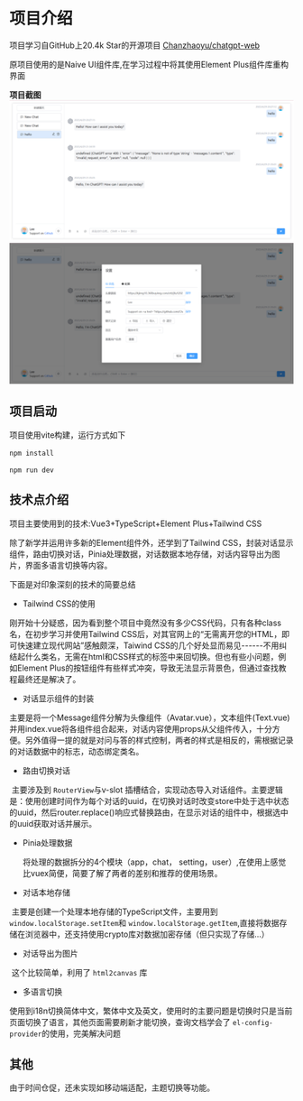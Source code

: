 # 项目介绍

项目学习自GitHub上20.4k Star的开源项目 [Chanzhaoyu/chatgpt-web](https://github.com/Chanzhaoyu/chatgpt-web)

原项目使用的是Naive UI组件库,在学习过程中将其使用Element Plus组件库重构界面

**项目截图**
![首页](https://github.com/righthan/chatgpt-web/blob/main/docs/homepage.png)
![设置页](https://github.com/righthan/chatgpt-web/blob/main/docs/settings.png)

## 项目启动
项目使用vite构建，运行方式如下
```
npm install 
```

```
npm run dev
```

## 技术点介绍

项目主要使用到的技术:Vue3+TypeScript+Element Plus+Tailwind CSS

除了新学并运用许多新的Element组件外，还学到了Tailwind CSS，封装对话显示组件，路由切换对话，Pinia处理数据，对话数据本地存储，对话内容导出为图片，界面多语言切换等内容。

下面是对印象深刻的技术的简要总结

* Tailwind CSS的使用

​		刚开始十分疑惑，因为看到整个项目中竟然没有多少CSS代码，只有各种class名，在初步学习并使用Tailwind CSS后，对其官网上的“无需离开您的HTML，即可快速建立现代网站”感触颇深，Taiwind CSS的几个好处显而易见------不用纠结起什么类名，无需在html和CSS样式的标签中来回切换。但也有些小问题，例如Element Plus的按钮组件有些样式冲突，导致无法显示背景色，但通过查找教程最终还是解决了。

* 对话显示组件的封装

​		主要是将一个Message组件分解为头像组件（Avatar.vue），文本组件(Text.vue)并用index.vue将各组件组合起来，对话内容使用props从父组件传入，十分方便。另外值得一提的就是对问与答的样式控制，两者的样式是相反的，需根据记录的对话数据中的标志，动态绑定类名。

* 路由切换对话

​		主要涉及到 `RouterView`与v-slot 插槽结合，实现动态导入对话组件。主要逻辑是：使用创建时间作为每个对话的uuid，在切换对话时改变store中处于选中状态的uuid，然后router.replace()响应式替换路由，在显示对话的组件中，根据选中的uuid获取对话并展示。

* Pinia处理数据

   	将处理的数据拆分的4个模块（app，chat， setting，user）,在使用上感觉比vuex简便，简要了解了两者的差别和推荐的使用场景。

* 对话本地存储

​		主要是创建一个处理本地存储的TypeScript文件，主要用到 `window.localStorage.setItem`和 `window.localStorage.getItem`,直接将数据存储在浏览器中，还支持使用crypto库对数据加密存储（但只实现了存储...）

* 对话导出为图片

​		这个比较简单，利用了 `html2canvas` 库

* 多语言切换

​      使用到i18n切换简体中文，繁体中文及英文，使用时的主要问题是切换时只是当前页面切换了语言，其他页面需要刷新才能切换，查询文档学会了 `el-config-provider`的使用，完美解决问题

## 其他

由于时间仓促，还未实现如移动端适配，主题切换等功能。
